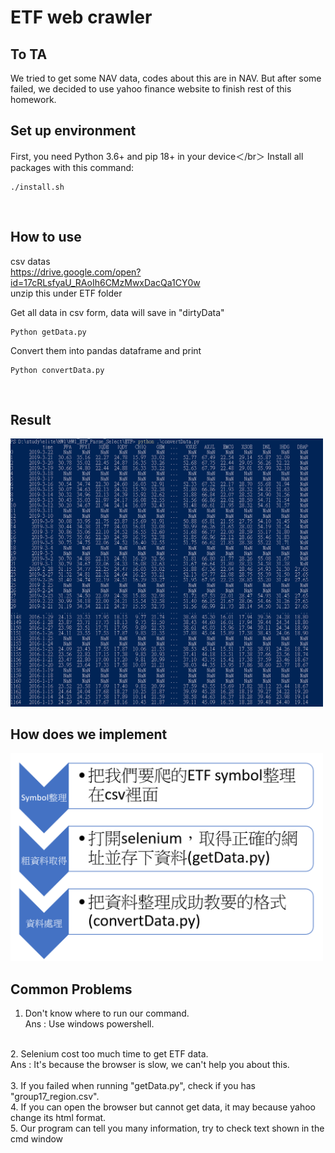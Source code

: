 # ETF web crawler

## To TA
We tried to get some NAV data, codes about this are in NAV. But after some failed, we decided to use yahoo finance website to finish rest of this homework. 

## Set up environment
First, you need Python 3.6+ and pip 18+ in your device＜/br＞
Install all packages with this command:
```
./install.sh
```
</br>

## How to use
csv datas</br>
https://drive.google.com/open?id=17cRLsfyaU_RAoIh6CMzMwxDacQa1CY0w</br>
unzip this under ETF folder</br>

Get all data in csv form, data will save in "dirtyData"
```
Python getData.py
```

Convert them into pandas dataframe and print
```
Python convertData.py
```
</br>

## Result

<img src="https://github.com/A2Zntu/HW1_ETF_Parse_Select/blob/master/ETF/result.png" width="500">

</br>

## How does we implement

<img src="https://github.com/A2Zntu/HW1_ETF_Parse_Select/blob/master/ETF/chart.png" width="500">
</br>

## Common Problems
1. Don't know where to run our command.</br>
Ans : Use windows powershell.</br>
</br>
2. Selenium cost too much time to get ETF data.</br>
Ans : It's because the browser is slow, we can't help you about this.</br>
</br>
3. If you failed when running "getData.py", check if you has "group17_region.csv".</br>
4. If you can open the browser but cannot get data, it may because yahoo change its html format.</br>
5. Our program can tell you many information, try to check text shown in the cmd window</br>

